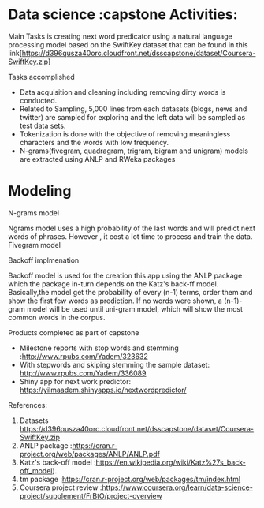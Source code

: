 # Data science :capstone Activities:

Main Tasks is creating next word predicator using a natural language processing model based on the SwiftKey dataset that can be found in this link[https://d396qusza40orc.cloudfront.net/dsscapstone/dataset/Coursera-SwiftKey.zip]

Tasks accomplished

 - Data acquisition and cleaning including removing dirty words is conducted.
 - Related to Sampling, 5,000 lines from each datasets (blogs, news and twitter) are sampled for exploring and the left data will be        sampled as test data sets.
 - Tokenization is done with the objective of removing meaningless characters and the words with low frequency.
 - N-grams(fivegram, quadragram, trigram, bigram and unigram) models are extracted using ANLP and RWeka packages

Modeling 
========================================================
N-grams model

Ngrams model uses a high probability of the last words and will predict next words of phrases. However , it cost a lot time to process and train the data.
Fivegram model

Backoff implmenation 

Backoff model is used for the creation this app using the ANLP package which the package in-turn depends on the Katz's back-ff model. Basically,the model get the probability of every (n-1) terms, order them and show the first few words as prediction. If no words were shown, a (n-1)-gram model will be used until uni-gram model, which will show the most common words in the corpus.

Products completed as part of capstone
 - Milestone reports  with stop words and stemming :http://www.rpubs.com/Yadem/323632
 - With stepwords and skiping stemming the sample dataset: http://www.rpubs.com/Yadem/336089
 - Shiny app for next work predictor: https://yilmaadem.shinyapps.io/nextwordpredictor/


References:
1. Datasets  https://d396qusza40orc.cloudfront.net/dsscapstone/dataset/Coursera-SwiftKey.zip
2. ANLP package :https://cran.r-project.org/web/packages/ANLP/ANLP.pdf
3. Katz's back-off model :https://en.wikipedia.org/wiki/Katz%27s_back-off_model).
4. tm package :https://cran.r-project.org/web/packages/tm/index.html
5. Coursera project review :https://www.coursera.org/learn/data-science-project/supplement/FrBtO/project-overview
